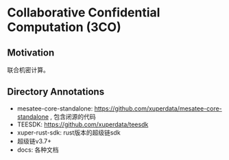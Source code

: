 # Collaborative Confidential Computation (3CO)
  
## Motivation
联合机密计算。

## Directory Annotations
* mesatee-core-standalone:  https://github.com/xuperdata/mesatee-core-standalone , 包含闭源的代码
* TEESDK: https://github.com/xuperdata/teesdk
* xuper-rust-sdk: rust版本的超级链sdk
* 超级链v3.7+
* docs:  各种文档




